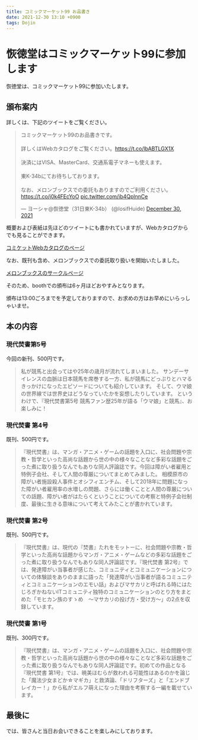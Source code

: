 ```yaml
---
title: コミックマーケット99 お品書き
date: 2021-12-30 13:10 +0900
tags: Dojin
---
```


# 恢徳堂はコミックマーケット99に参加します

恢徳堂は、コミックマーケット99に参加いたします。

## 頒布案内

詳しくは、下記のツイートをご覧ください。

<blockquote class="twitter-tweet"><p lang="ja" dir="ltr">コミックマーケット99のお品書きです。<br><br>詳しくはWebカタログをご覧ください。<a href="https://t.co/lbABTLGX1X">https://t.co/lbABTLGX1X</a><br><br>決済にはVISA、MasterCard、交通系電子マネーも使えます。<br><br>東K-34bにてお待ちしております。<br><br>なお、メロンブックスでの委託もありますのでご利用ください。<a href="https://t.co/j0k4FEcYoO">https://t.co/j0k4FEcYoO</a> <a href="https://t.co/ib4QplnnCe">pic.twitter.com/ib4QplnnCe</a></p>&mdash; ヨーシャ@恢徳堂（31日東K-34b） (@IosifHuide) <a href="https://twitter.com/IosifHuide/status/1476406537606557700?ref_src=twsrc%5Etfw">December 30, 2021</a></blockquote> <script async src="https://platform.twitter.com/widgets.js" charset="utf-8"></script>

概要および表紙は先ほどのツイートにも書かれていますが、Webカタログからでも見ることができます。

[コミケットWebカタログのページ](https://webcatalog.circle.ms/Circle/15720095)

なお、既刊も含め、メロンブックスでの委託取り扱いを開始いたしました。

[メロンブックスのサークルページ](https://www.melonbooks.co.jp/circle/index.php?circle_id=106865)

そのため、boothでの頒布は6ヶ月ほどおやすみとなります。

頒布は13:00ごろまでを予定しておりますので、お求めの方はお早めにいらっしゃいませ。

## 本の内容

### 現代焚書第5号

今回の新刊、500円です。

> 私が競馬と出会ってはや25年の歳月が流れてしまいました。 サンデーサイレンスの血脈は日本競馬を席巻する一方、私が競馬にどっぷりとハマるきっかけになったエピソードについても紹介しています。 そして、ウマ娘の世界線では世界史はどうなっていたかを妄想したりしています。 というわけで、『現代焚書第5号 競馬ファン歴25年が語る「ウマ娘」と競馬』、お楽しみに！

### 現代焚書 第4号

既刊、500円です。

> 『現代焚書』は、マンガ・アニメ・ゲームの話題を入口に、社会問題や宗教・哲学といった高尚な話題から世の中の様々なことなど多彩な話題をごった煮に取り扱うなんでもありな同人評論誌です。今回は障がい者雇用と特例子会社、そして人間の尊厳についてまとめてみました。 相模原市の障がい者施設殺人事件とオシフィエンチム、そして2018年に問題になった障がい者雇用率の水増しの問題、さらには働くことと人間の尊厳についての話題、障がい者がはたらくということについての考察と特例子会社制度、最後に生きる意味について考えてみたことが書かれています。

### 現代焚書 第2号

既刊、500円です。

> 『現代焚書』は、現代の『焚書』たれをモットーに、社会問題や宗教・哲学といった高尚な話題からマンガ・アニメ・ゲームなどの多彩な話題をごった煮に取り扱うなんでもありな同人評論誌です。『現代焚書 第2号』では、発達障がい当事者が感じた、コミュニティとコミュニケーションについての体験談をありのままに語った「発達障がい当事者が語るコミュニティとコミュニケーションのエモい話」およびマサカリと呼ばれる時にはたじろぎかねないITコミュニティ独特のコミュニケーションのとり方をまとめた「モヒカン族のすゝめ　～マサカリの投げ方・受け方～」の2点を収録しています。

### 現代焚書 第1号

既刊、300円です。

> 『現代焚書』は、マンガ・アニメ・ゲームの話題を入口に、社会問題や宗教・哲学といった高尚な話題から世の中の様々なことなど多彩な話題をごった煮に取り扱うなんでもありな同人評論誌です。初めての作品となる『現代焚書 第1号』では、暁美ほむらが救われる可能性はあるのかを論じた「魔法少女まどか☆マギカ」と救済論、「ドリフターズ」と「エンドブレイカー！」から私がエルフ萌えになった理由を考察する一編を載せています。

## 最後に

では、皆さんと当日お会いできることを楽しみにしております。
